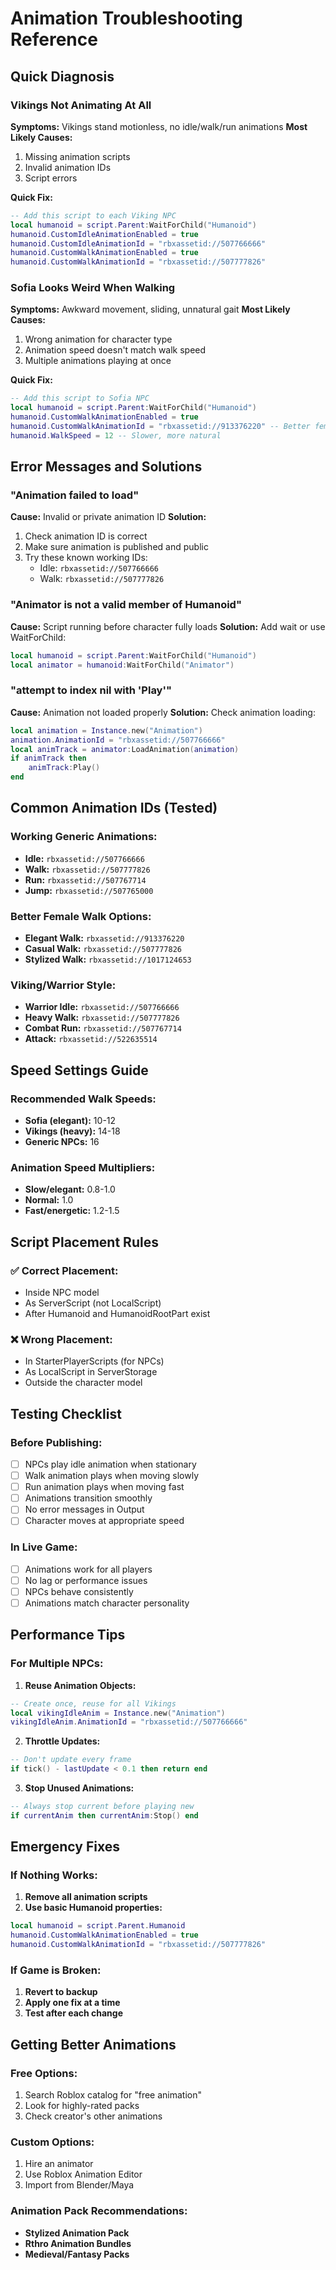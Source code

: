 # Animation Troubleshooting Reference

## Quick Diagnosis

### Vikings Not Animating At All
**Symptoms:** Vikings stand motionless, no idle/walk/run animations
**Most Likely Causes:**
1. Missing animation scripts
2. Invalid animation IDs
3. Script errors

**Quick Fix:**
```lua
-- Add this script to each Viking NPC
local humanoid = script.Parent:WaitForChild("Humanoid")
humanoid.CustomIdleAnimationEnabled = true
humanoid.CustomIdleAnimationId = "rbxassetid://507766666"
humanoid.CustomWalkAnimationEnabled = true  
humanoid.CustomWalkAnimationId = "rbxassetid://507777826"
```

### Sofia Looks Weird When Walking
**Symptoms:** Awkward movement, sliding, unnatural gait
**Most Likely Causes:**
1. Wrong animation for character type
2. Animation speed doesn't match walk speed
3. Multiple animations playing at once

**Quick Fix:**
```lua
-- Add this script to Sofia NPC
local humanoid = script.Parent:WaitForChild("Humanoid")
humanoid.CustomWalkAnimationEnabled = true
humanoid.CustomWalkAnimationId = "rbxassetid://913376220" -- Better female walk
humanoid.WalkSpeed = 12 -- Slower, more natural
```

## Error Messages and Solutions

### "Animation failed to load"
**Cause:** Invalid or private animation ID
**Solution:** 
1. Check animation ID is correct
2. Make sure animation is published and public
3. Try these known working IDs:
   - Idle: `rbxassetid://507766666`
   - Walk: `rbxassetid://507777826`

### "Animator is not a valid member of Humanoid"
**Cause:** Script running before character fully loads
**Solution:** Add wait or use WaitForChild:
```lua
local humanoid = script.Parent:WaitForChild("Humanoid")
local animator = humanoid:WaitForChild("Animator")
```

### "attempt to index nil with 'Play'"
**Cause:** Animation not loaded properly
**Solution:** Check animation loading:
```lua
local animation = Instance.new("Animation")
animation.AnimationId = "rbxassetid://507766666"
local animTrack = animator:LoadAnimation(animation)
if animTrack then
    animTrack:Play()
end
```

## Common Animation IDs (Tested)

### Working Generic Animations:
- **Idle:** `rbxassetid://507766666`
- **Walk:** `rbxassetid://507777826`
- **Run:** `rbxassetid://507767714`
- **Jump:** `rbxassetid://507765000`

### Better Female Walk Options:
- **Elegant Walk:** `rbxassetid://913376220`
- **Casual Walk:** `rbxassetid://507777826`
- **Stylized Walk:** `rbxassetid://1017124653`

### Viking/Warrior Style:
- **Warrior Idle:** `rbxassetid://507766666`
- **Heavy Walk:** `rbxassetid://507777826`
- **Combat Run:** `rbxassetid://507767714`
- **Attack:** `rbxassetid://522635514`

## Speed Settings Guide

### Recommended Walk Speeds:
- **Sofia (elegant):** 10-12
- **Vikings (heavy):** 14-18
- **Generic NPCs:** 16

### Animation Speed Multipliers:
- **Slow/elegant:** 0.8-1.0
- **Normal:** 1.0
- **Fast/energetic:** 1.2-1.5

## Script Placement Rules

### ✅ Correct Placement:
- Inside NPC model
- As ServerScript (not LocalScript)
- After Humanoid and HumanoidRootPart exist

### ❌ Wrong Placement:
- In StarterPlayerScripts (for NPCs)
- As LocalScript in ServerStorage
- Outside the character model

## Testing Checklist

### Before Publishing:
- [ ] NPCs play idle animation when stationary
- [ ] Walk animation plays when moving slowly
- [ ] Run animation plays when moving fast
- [ ] Animations transition smoothly
- [ ] No error messages in Output
- [ ] Character moves at appropriate speed

### In Live Game:
- [ ] Animations work for all players
- [ ] No lag or performance issues
- [ ] NPCs behave consistently
- [ ] Animations match character personality

## Performance Tips

### For Multiple NPCs:
1. **Reuse Animation Objects:**
```lua
-- Create once, reuse for all Vikings
local vikingIdleAnim = Instance.new("Animation")
vikingIdleAnim.AnimationId = "rbxassetid://507766666"
```

2. **Throttle Updates:**
```lua
-- Don't update every frame
if tick() - lastUpdate < 0.1 then return end
```

3. **Stop Unused Animations:**
```lua
-- Always stop current before playing new
if currentAnim then currentAnim:Stop() end
```

## Emergency Fixes

### If Nothing Works:
1. **Remove all animation scripts**
2. **Use basic Humanoid properties:**
```lua
local humanoid = script.Parent.Humanoid
humanoid.CustomWalkAnimationEnabled = true
humanoid.CustomWalkAnimationId = "rbxassetid://507777826"
```

### If Game is Broken:
1. **Revert to backup**
2. **Apply one fix at a time**
3. **Test after each change**

## Getting Better Animations

### Free Options:
1. Search Roblox catalog for "free animation"
2. Look for highly-rated packs
3. Check creator's other animations

### Custom Options:
1. Hire an animator
2. Use Roblox Animation Editor
3. Import from Blender/Maya

### Animation Pack Recommendations:
- **Stylized Animation Pack**
- **Rthro Animation Bundles**
- **Medieval/Fantasy Packs**